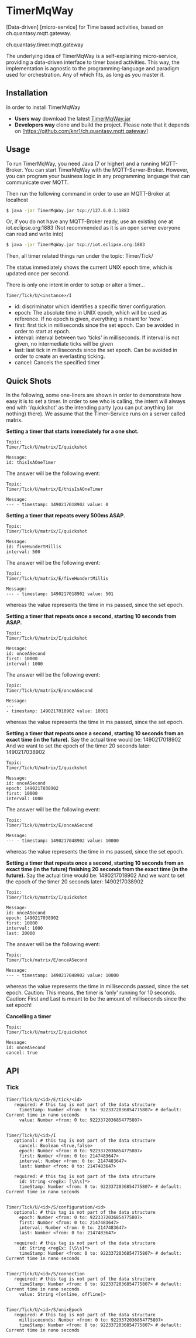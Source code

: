 # TimerMqWay
[Data-driven] [micro-service] for Time based activities, based on ch.quantasy.mqtt.gateway.

ch.quantasy.timer.mqtt.gateway

The underlying idea of TimerMqWay is a self-explaining micro-service, providing a data-driven interface
 to timer based activities. This way, the implementation is agnostic to the programming-language and paradigm used for orchestration. Any of which fits, as long as you master it.



## Installation
In order to install TimerMqWay 
* **Users way** download the latest [TimerMqWay.jar]
* **Developers way** clone and build the project. Please note that it depends on [https://github.com/knr1/ch.quantasy.mqtt.gateway]
 
## Usage
To run TimerMqWay, you need Java (7 or higher) and a running MQTT-Broker. You can start TimerMqWay with the MQTT-Server-Broker.
However, you can program your business logic in any programming language that can communicate over MQTT.


Then run the following command in order to use an MQTT-Broker at localhost
```sh
$ java -jar TimerMqWay.jar tcp://127.0.0.1:1883
```
Or, if you do not have any MQTT-Broker ready, use an existing one at iot.eclipse.org:1883 (Not recommended as it is an open server everyone can read and write into)
```sh
$ java -jar TimerMqWay.jar tcp://iot.eclipse.org:1883
```

Then, all timer related things run under the topic: Timer/Tick/<instance>

The status immediately shows the current UNIX epoch time, which is updated once per second.


There is only one intent in order to setup or alter a timer...
```
Timer/Tick/U/<instance>/I
```

 * id: discriminator which identifies a specific timer configuration. 
 * epoch: The absolute time in UNIX epoch, which will be used as reference. If no epoch is given, everything is meant for 'now'.
 * first: first tick in milliseconds since the set epoch. Can be avoided in order to start at epoch.
 * interval: interval between two 'ticks' in milliseconds. If interval is not given, no intermediate ticks will be given
 * last: last tick in milliseconds since the set epoch. Can be avoided in order to create an everlasting ticking.
 * cancel: Cancels the specified timer


## Quick Shots
In the following, some one-liners are shown in order to demonstrate how easy it is to set a timer.
In order to see who is calling, the intent will always end with '/quickshot' as the intending party (you can put anything (or nothing) there).
We assume that the Timer-Service runs on a server called matrix. 
 
**Setting a timer that starts immediately for a one shot.**
```
Topic:
Timer/Tick/U/matrix/I/quickshot

Message:
id: thisIsAOneTimer
```

The answer will be the following event:
```
Topic:
Timer/Tick/U/matrix/E/thisIsAOneTimer

Message:
--- - timestamp: 1490217018902 value: 0 
```

**Setting a timer that repeats every 500ms ASAP.**
```
Topic:
Timer/Tick/U/matrix/I/quickshot

Message:
id: fiveHundertMillis
interval: 500
```


The answer will be the following event:
```
Topic:
Timer/Tick/U/matrix/E/fiveHundertMillis

Message: 
--- - timestamp: 1490217018902 value: 501 
```

whereas the value represents the time in ms passed, since the set epoch.

**Setting a timer that repeats once a second, starting 10 seconds from ASAP.**
```
Topic:
Timer/Tick/U/matrix/I/quickshot

Message:
id: onceASecond
first: 10000
interval: 1000
```


The answer will be the following event:
```
Topic:
Timer/Tick/U/matrix/E/onceASecond

Message: 
--- 
- timestamp: 1490217018902 value: 10001 
```

whereas the value represents the time in ms passed, since the set epoch.


**Setting a timer that repeats once a second, starting 10 seconds from an exact time (in the future).**
Say the actual time would be: 1490217018902
And we want to set the epoch of the timer 20 seconds later: 1490217038902
```
Topic: 
Timer/Tick/U/matrix/I/quickshot

Message: 
id: onceASecond
epoch: 1490217038902
first: 10000
interval: 1000
```


The answer will be the following event:
```
Topic: 
Timer/Tick/U/matrix/E/onceASecond

Message:
--- - timestamp: 1490217048902 value: 10000 
```

whereas the value represents the time in ms passed, since the set epoch.


**Setting a timer that repeats once a second, starting 10 seconds from an exact time (in the future) finishing 20 seconds from the exact time (in the future).**
Say the actual time would be: 1490217018902
And we want to set the epoch of the timer 20 seconds later: 1490217038902

```
Topic:
Timer/Tick/U/matrix/I/quickshot

Message:
id: onceASecond
epoch: 1490217038902
first: 10000
interval: 1000
last: 20000
```

The answer will be the following event:
```
Topic:
Timer/Tick/matrix/E/onceASecond

Message:
--- - timestamp: 1490217048902 value: 10000 
```

whereas the value represents the time in milliseconds passed, since the set epoch.
Caution: This means, the timer is 'only' running for 10 seconds.
Caution: First and Last is meant to be the amount of milliseconds since the set epoch!

**Cancelling a timer**
```
Topic:
Timer/Tick/U/matrix/I/quickshot

Message:
id: onceASecond
cancel: true

```


## API

### Tick
```
Timer/Tick/U/<id>/E/tick/<id>
   required: # this tag is not part of the data structure
     timeStamp: Number <from: 0 to: 9223372036854775807> # default: Current time in nano seconds
     value: Number <from: 0 to: 9223372036854775807>
   
```
```
Timer/Tick/U/<id>/I
   optional: # this tag is not part of the data structure
     cancel: Boolean <true,false>
     epoch: Number <from: 0 to: 9223372036854775807>
     first: Number <from: 0 to: 2147483647>
     interval: Number <from: 0 to: 2147483647>
     last: Number <from: 0 to: 2147483647>
   
   required: # this tag is not part of the data structure
     id: String <regEx: [\S\s]*>
     timeStamp: Number <from: 0 to: 9223372036854775807> # default: Current time in nano seconds
   
```
```
Timer/Tick/U/<id>/S/configuration/<id>
   optional: # this tag is not part of the data structure
     epoch: Number <from: 0 to: 9223372036854775807>
     first: Number <from: 0 to: 2147483647>
     interval: Number <from: 0 to: 2147483647>
     last: Number <from: 0 to: 2147483647>
   
   required: # this tag is not part of the data structure
     id: String <regEx: [\S\s]*>
     timeStamp: Number <from: 0 to: 9223372036854775807> # default: Current time in nano seconds
   
```
```
Timer/Tick/U/<id>/S/connection
   required: # this tag is not part of the data structure
     timeStamp: Number <from: 0 to: 9223372036854775807> # default: Current time in nano seconds
     value: String <[online, offline]>
   
```
```
Timer/Tick/U/<id>/S/unixEpoch
   required: # this tag is not part of the data structure
     millisceconds: Number <from: 0 to: 9223372036854775807>
     timeStamp: Number <from: 0 to: 9223372036854775807> # default: Current time in nano seconds
   
```


[https://github.com/knr1/ch.quantasy.mqtt.gateway]:<https://github.com/knr1/ch.quantasy.mqtt.gateway>
[TimerMqWay.jar]: <https://github.com/knr1/ch.quantasy.tinkerforge.mqtt.gateway/blob/master/dist/TimerMqWay.jar>


